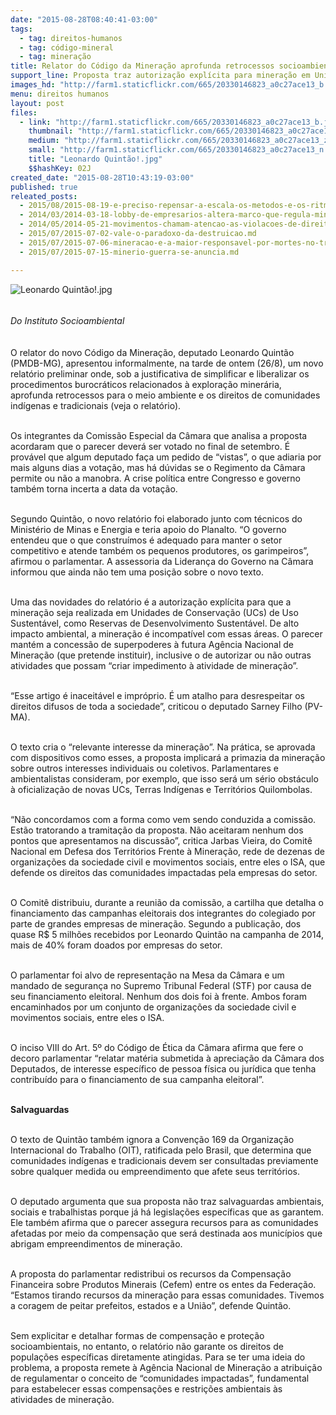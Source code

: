 ```yaml
---
date: "2015-08-28T08:40:41-03:00"
tags:
  - tag: direitos-humanos
  - tag: código-mineral
  - tag: mineração
title: Relator do Código da Mineração aprofunda retrocessos socioambientais em novo parecer
support_line: Proposta traz autorização explícita para mineração em Unidades de Conservação e ignora salvaguardas socioambientais para comunidades afetadas. Previsão é que relatório seja votado no final de setembro.
images_hd: "http://farm1.staticflickr.com/665/20330146823_a0c27ace13_b.jpg"
menu: direitos humanos
layout: post
files:
  - link: "http://farm1.staticflickr.com/665/20330146823_a0c27ace13_b.jpg"
    thumbnail: "http://farm1.staticflickr.com/665/20330146823_a0c27ace13_t.jpg"
    medium: "http://farm1.staticflickr.com/665/20330146823_a0c27ace13_z.jpg"
    small: "http://farm1.staticflickr.com/665/20330146823_a0c27ace13_n.jpg"
    title: "Leonardo Quintão!.jpg"
    $$hashKey: 02J
created_date: "2015-08-28T10:43:19-03:00"
published: true
releated_posts:
  - 2015/08/2015-08-19-e-preciso-repensar-a-escala-os-metodos-e-os-ritmos-de-extracao-mineral-afirma-engenheiro.md
  - 2014/03/2014-03-18-lobby-de-empresarios-altera-marco-que-regula-mineracao-no-brasil.md
  - 2014/05/2014-05-21-movimentos-chamam-atencao-as-violacoes-de-direitos-pelas-mineradoras.md
  - 2015/07/2015-07-02-vale-o-paradoxo-da-destruicao.md
  - 2015/07/2015-07-06-mineracao-e-a-maior-responsavel-por-mortes-no-trabalho-ao-redor-do-mundo.md
  - 2015/07/2015-07-15-minerio-guerra-se-anuncia.md

---
```

<p><img alt="Leonardo Quintão!.jpg" src="http://farm1.staticflickr.com/665/20330146823_a0c27ace13_b.jpg" /><br />
&nbsp;</p>

<p><em><span style="line-height: 1.6;">Do&nbsp;Instituto Socioambiental</span></em></p>

<p><br />
O relator do novo C&oacute;digo da Minera&ccedil;&atilde;o, deputado Leonardo Quint&atilde;o (PMDB-MG), apresentou informalmente, na tarde de ontem (26/8), um novo relat&oacute;rio preliminar onde, sob a justificativa de simplificar e liberalizar os procedimentos burocr&aacute;ticos relacionados &agrave; explora&ccedil;&atilde;o miner&aacute;ria, aprofunda retrocessos para o meio ambiente e os direitos de comunidades ind&iacute;genas e tradicionais (veja o relat&oacute;rio).</p>

<p><br />
Os integrantes da Comiss&atilde;o Especial da C&acirc;mara que analisa a proposta acordaram que o parecer dever&aacute; ser votado no final de setembro. &Eacute; prov&aacute;vel que algum deputado fa&ccedil;a um pedido de &ldquo;vistas&rdquo;, o que adiaria por mais alguns dias a vota&ccedil;&atilde;o, mas h&aacute; d&uacute;vidas se o Regimento da C&acirc;mara permite ou n&atilde;o a manobra. A crise pol&iacute;tica entre Congresso e governo tamb&eacute;m torna incerta a data da vota&ccedil;&atilde;o.</p>

<p><br />
Segundo Quint&atilde;o, o novo relat&oacute;rio foi elaborado junto com t&eacute;cnicos do Minist&eacute;rio de Minas e Energia e teria apoio do Planalto. &ldquo;O governo entendeu que o que constru&iacute;mos &eacute; adequado para manter o setor competitivo e atende tamb&eacute;m os pequenos produtores, os garimpeiros&rdquo;, afirmou o parlamentar. A assessoria da Lideran&ccedil;a do Governo na C&acirc;mara informou que ainda n&atilde;o tem uma posi&ccedil;&atilde;o sobre o novo texto.</p>

<p><br />
Uma das novidades do relat&oacute;rio &eacute; a autoriza&ccedil;&atilde;o expl&iacute;cita para que a minera&ccedil;&atilde;o seja realizada em Unidades de Conserva&ccedil;&atilde;o (UCs) de Uso Sustent&aacute;vel, como Reservas de Desenvolvimento Sustent&aacute;vel. De alto impacto ambiental, a minera&ccedil;&atilde;o &eacute; incompat&iacute;vel com essas &aacute;reas. O parecer mant&eacute;m a concess&atilde;o de superpoderes &agrave; futura Ag&ecirc;ncia Nacional de Minera&ccedil;&atilde;o (que pretende instituir), inclusive o de autorizar ou n&atilde;o outras atividades que possam &ldquo;criar impedimento &agrave; atividade de minera&ccedil;&atilde;o&rdquo;.</p>

<p><br />
&ldquo;Esse artigo &eacute; inaceit&aacute;vel e impr&oacute;prio. &Eacute; um atalho para desrespeitar os direitos difusos de toda a sociedade&rdquo;, criticou o deputado Sarney Filho (PV-MA).</p>

<p><br />
O texto cria o &ldquo;relevante interesse da minera&ccedil;&atilde;o&rdquo;. Na pr&aacute;tica, se aprovada com dispositivos como esses, a proposta implicar&aacute; a primazia da minera&ccedil;&atilde;o sobre outros interesses individuais ou coletivos. Parlamentares e ambientalistas consideram, por exemplo, que isso ser&aacute; um s&eacute;rio obst&aacute;culo &agrave; oficializa&ccedil;&atilde;o de novas UCs, Terras Ind&iacute;genas e Territ&oacute;rios Quilombolas.</p>

<p><br />
&ldquo;N&atilde;o concordamos com a forma como vem sendo conduzida a comiss&atilde;o. Est&atilde;o tratorando a tramita&ccedil;&atilde;o da proposta. N&atilde;o aceitaram nenhum dos pontos que apresentamos na discuss&atilde;o&rdquo;, critica Jarbas Vieira, do Comit&ecirc; Nacional em Defesa dos Territ&oacute;rios Frente &agrave; Minera&ccedil;&atilde;o, rede de dezenas de organiza&ccedil;&otilde;es da sociedade civil e movimentos sociais, entre eles o ISA, que defende os direitos das comunidades impactadas pela empresas do setor.</p>

<p><br />
O Comit&ecirc; distribuiu, durante a reuni&atilde;o da comiss&atilde;o, a cartilha que detalha o financiamento das campanhas eleitorais dos integrantes do colegiado por parte de grandes empresas de minera&ccedil;&atilde;o. Segundo a publica&ccedil;&atilde;o, dos quase R$ 5 milh&otilde;es recebidos por Leonardo Quint&atilde;o na campanha de 2014, mais de 40% foram doados por empresas do setor.</p>

<p><br />
O parlamentar foi alvo de representa&ccedil;&atilde;o na Mesa da C&acirc;mara e um mandado de seguran&ccedil;a no Supremo Tribunal Federal (STF) por causa de seu financiamento eleitoral. Nenhum dos dois foi &agrave; frente. Ambos foram encaminhados por um conjunto de organiza&ccedil;&otilde;es da sociedade civil e movimentos sociais, entre eles o ISA.</p>

<p><br />
O inciso VIII do Art. 5&ordm; do C&oacute;digo de &Eacute;tica da C&acirc;mara afirma que fere o decoro parlamentar &ldquo;relatar mat&eacute;ria submetida &agrave; aprecia&ccedil;&atilde;o da C&acirc;mara dos Deputados, de interesse espec&iacute;fico de pessoa f&iacute;sica ou jur&iacute;dica que tenha contribu&iacute;do para o financiamento de sua campanha eleitoral&rdquo;.</p>

<p><br />
<strong>Salvaguardas</strong></p>

<p><br />
O texto de Quint&atilde;o tamb&eacute;m ignora a Conven&ccedil;&atilde;o 169 da Organiza&ccedil;&atilde;o Internacional do Trabalho (OIT), ratificada pelo Brasil, que determina que comunidades ind&iacute;genas e tradicionais devem ser consultadas previamente sobre qualquer medida ou empreendimento que afete seus territ&oacute;rios.</p>

<p><br />
O deputado argumenta que sua proposta n&atilde;o traz salvaguardas ambientais, sociais e trabalhistas porque j&aacute; h&aacute; legisla&ccedil;&otilde;es espec&iacute;ficas que as garantem. Ele tamb&eacute;m afirma que o parecer assegura recursos para as comunidades afetadas por meio da compensa&ccedil;&atilde;o que ser&aacute; destinada aos munic&iacute;pios que abrigam empreendimentos de minera&ccedil;&atilde;o.</p>

<p><br />
A proposta do parlamentar redistribui os recursos da Compensa&ccedil;&atilde;o Financeira sobre Produtos Minerais (Cefem) entre os entes da Federa&ccedil;&atilde;o. &ldquo;Estamos tirando recursos da minera&ccedil;&atilde;o para essas comunidades. Tivemos a coragem de peitar prefeitos, estados e a Uni&atilde;o&rdquo;, defende Quint&atilde;o.</p>

<p><br />
Sem explicitar e detalhar formas de compensa&ccedil;&atilde;o e prote&ccedil;&atilde;o socioambientais, no entanto, o relat&oacute;rio n&atilde;o garante os direitos de popula&ccedil;&otilde;es espec&iacute;ficas diretamente atingidas. Para se ter uma ideia do problema, a proposta remete &agrave; Ag&ecirc;ncia Nacional de Minera&ccedil;&atilde;o a atribui&ccedil;&atilde;o de regulamentar o conceito de &ldquo;comunidades impactadas&rdquo;, fundamental para estabelecer essas compensa&ccedil;&otilde;es e restri&ccedil;&otilde;es ambientais &agrave;s atividades de minera&ccedil;&atilde;o.</p>
